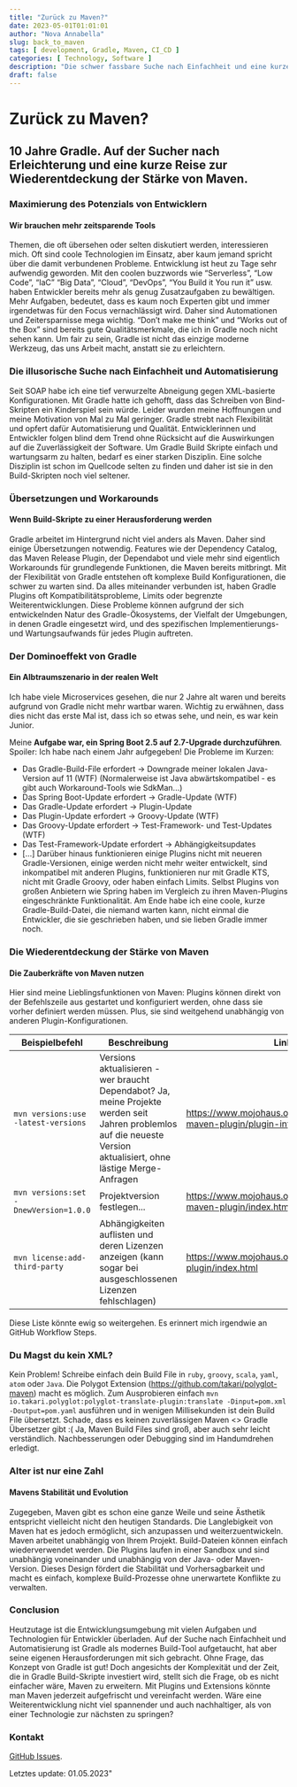 ```yaml
---
title: "Zurück zu Maven?"
date: 2023-05-01T01:01:01
author: "Nova Annabella"
slug: back_to_maven
tags: [ development, Gradle, Maven, CI_CD ]
categories: [ Technology, Software ]
description: "Die schwer fassbare Suche nach Einfachheit und eine kurze Reise zur Wiederentdeckung der Macht von Maven"
draft: false
---
```


# Zurück zu Maven?

## 10 Jahre Gradle. Auf der Sucher nach Erleichterung und eine kurze Reise zur Wiederentdeckung der Stärke von Maven.

### Maximierung des Potenzials von Entwicklern

#### Wir brauchen mehr zeitsparende Tools

Themen, die oft übersehen oder selten diskutiert werden, interessieren mich. Oft sind coole Technologien im Einsatz,
aber kaum jemand spricht über die damit verbundenen Probleme.
Entwicklung ist heut zu Tage sehr aufwendig geworden.
Mit den coolen buzzwords wie “Serverless”, “Low Code”, “IaC” “Big Data”, “Cloud”, “DevOps”, “You Build it You run it”
usw. haben Entwickler bereits mehr als genug Zusatzaufgaben zu bewältigen. Mehr Aufgaben, bedeutet, dass es kaum noch
Experten gibt und immer irgendetwas für den Focus vernachlässigt wird. Daher sind Automationen und Zeitersparnisse mega
wichtig. “Don’t make me think” und “Works out of the Box” sind bereits gute Qualitätsmerkmale, die ich in Gradle noch
nicht sehen kann. Um fair zu sein, Gradle ist nicht das einzige moderne Werkzeug, das uns Arbeit macht, anstatt sie zu
erleichtern.

### Die illusorische Suche nach Einfachheit und Automatisierung

Seit SOAP habe ich eine tief verwurzelte Abneigung gegen XML-basierte Konfigurationen. Mit Gradle hatte ich gehofft,
dass das Schreiben von Bind-Skripten ein Kinderspiel sein würde. Leider wurden meine Hoffnungen und meine Motivation von
Mal zu Mal geringer. Gradle strebt nach Flexibilität und opfert dafür Automatisierung und Qualität. Entwicklerinnen und
Entwickler folgen blind dem Trend ohne Rücksicht auf die Auswirkungen auf die Zuverlässigkeit der Software. Um Gradle
Build Skripte einfach und wartungsarm zu halten, bedarf es einer starken Disziplin. Eine solche Disziplin ist schon im
Quellcode selten zu finden und daher ist sie in den Build-Skripten noch viel seltener.

### Übersetzungen und Workarounds

#### Wenn Build-Skripte zu einer Herausforderung werden

Gradle arbeitet im Hintergrund nicht viel anders als Maven. Daher sind einige Übersetzungen notwendig. Features wie der
Dependency Catalog, das Maven Release Plugin, der Dependabot und viele mehr sind eigentlich Workarounds für grundlegende
Funktionen, die Maven bereits mitbringt. Mit der Flexibilität von Gradle entstehen oft komplexe Build Konfigurationen,
die schwer zu warten sind.
Da alles miteinander verbunden ist, haben Gradle Plugins oft Kompatibilitätsprobleme, Limits oder begrenzte
Weiterentwicklungen. Diese Probleme können aufgrund der sich entwickelnden Natur des Gradle-Ökosystems, der Vielfalt der
Umgebungen, in denen Gradle eingesetzt wird, und des spezifischen Implementierungs- und Wartungsaufwands für jedes
Plugin auftreten.

### Der Dominoeffekt von Gradle

#### Ein Albtraumszenario in der realen Welt

Ich habe viele Microservices gesehen, die nur 2 Jahre alt waren und bereits aufgrund von Gradle nicht mehr wartbar
waren. Wichtig zu erwähnen, dass dies nicht das erste Mal ist, dass ich so etwas sehe, und nein, es war kein Junior.

Meine **Aufgabe war, ein Spring Boot 2.5 auf 2.7-Upgrade durchzuführen**. Spoiler: Ich habe nach einem Jahr
aufgegeben! Die Probleme im Kurzen:

* Das Gradle-Build-File erfordert -> Downgrade meiner lokalen Java-Version auf 11 (WTF) (Normalerweise ist Java
  abwärtskompatibel - es gibt auch Workaround-Tools wie SdkMan...)
* Das Spring Boot-Update erfordert -> Gradle-Update (WTF)
* Das Gradle-Update erfordert -> Plugin-Update
* Das Plugin-Update erfordert -> Groovy-Update (WTF)
* Das Groovy-Update erfordert -> Test-Framework- und Test-Updates (WTF)
* Das Test-Framework-Update erfordert -> Abhängigkeitsupdates
* \[...]
  Darüber hinaus funktionieren einige Plugins nicht mit neueren Gradle-Versionen, einige werden nicht mehr weiter
  entwickelt, sind inkompatibel mit anderen Plugins, funktionieren nur mit Gradle KTS, nicht mit Gradle Groovy, oder
  haben einfach Limits. Selbst Plugins von großen Anbietern wie Spring haben im Vergleich zu ihren Maven-Plugins
  eingeschränkte Funktionalität. Am Ende habe ich eine coole, kurze Gradle-Build-Datei, die niemand warten kann, nicht
  einmal die Entwickler, die sie geschrieben haben, und sie lieben Gradle immer noch.

### Die Wiederentdeckung der Stärke von Maven

#### Die Zauberkräfte von Maven nutzen

Hier sind meine Lieblingsfunktionen von Maven:
Plugins können direkt von der Befehlszeile aus gestartet und konfiguriert werden, ohne dass sie vorher definiert werden
müssen. Plus, sie sind weitgehend unabhängig von anderen Plugin-Konfigurationen.

| Beispielbefehl                        | Beschreibung                                                                                                                                                        | Link                                                                     | 
|---------------------------------------|---------------------------------------------------------------------------------------------------------------------------------------------------------------------|--------------------------------------------------------------------------|
| `mvn versions:use -latest-versions`   | Versions aktualisieren - wer braucht Dependabot? Ja, meine Projekte werden seit Jahren problemlos auf die neueste Version aktualisiert, ohne lästige Merge-Anfragen | https://www.mojohaus.org/versions/versions-maven-plugin/plugin-info.html |
| `mvn versions:set -DnewVersion=1.0.0` | Projektversion festlegen...                                                                                                                                         | https://www.mojohaus.org/versions/versions-maven-plugin/index.html       |
| `mvn license:add-third-party`         | Abhängigkeiten auflisten und deren Lizenzen anzeigen (kann sogar bei ausgeschlossenen Lizenzen fehlschlagen)                                                        | https://www.mojohaus.org/license-maven-plugin/index.html                 | 

Diese Liste könnte ewig so weitergehen. Es erinnert mich irgendwie an GitHub Workflow Steps.

### Du Magst du kein XML?

Kein Problem! Schreibe einfach dein Build File in `ruby`, `groovy`, `scala`, `yaml`, `atom` oder `Java`. Die Polygot
Extension (https://github.com/takari/polyglot-maven) macht es möglich. Zum Ausprobieren
einfach `mvn io.takari.polyglot:polyglot-translate-plugin:translate -Dinput=pom.xml -Doutput=pom.yaml` ausführen und in
wenigen Millisekunden ist dein Build File übersetzt. Schade, dass es keinen zuverlässigen Maven <> Gradle Übersetzer
gibt :(
Ja, Maven Build Files sind groß, aber auch sehr leicht verständlich. Nachbesserungen oder Debugging sind im Handumdrehen
erledigt.

### Alter ist nur eine Zahl

#### Mavens Stabilität und Evolution

Zugegeben, Maven gibt es schon eine ganze Weile und seine Ästhetik entspricht vielleicht nicht den heutigen Standards.
Die Langlebigkeit von Maven hat es jedoch ermöglicht, sich anzupassen und weiterzuentwickeln. Maven arbeitet unabhängig
von Ihrem Projekt. Build-Dateien können einfach wiederverwendet werden.
Die Plugins laufen in einer Sandbox und sind unabhängig voneinander und unabhängig von der Java- oder Maven-Version.
Dieses Design fördert die Stabilität und Vorhersagbarkeit und macht es einfach, komplexe Build-Prozesse ohne unerwartete
Konflikte zu verwalten.

### Conclusion

Heutzutage ist die Entwicklungsumgebung mit vielen Aufgaben und Technologien für Entwickler überladen. Auf der Suche
nach Einfachheit und Automatisierung ist Gradle als modernes Build-Tool aufgetaucht, hat aber seine eigenen
Herausforderungen mit sich gebracht. Ohne Frage, das Konzept von Gradle ist gut! Doch angesichts der Komplexität und der
Zeit, die in Gradle Build-Skripte investiert wird, stellt sich die Frage, ob es nicht einfacher wäre, Maven zu
erweitern. Mit Plugins und Extensions könnte man Maven jederzeit aufgefrischt und vereinfacht werden. Wäre eine
Weiterentwicklung nicht viel spannender und auch nachhaltiger, als von einer Technologie zur nächsten zu springen?

### Kontakt

[GitHub Issues](https://github.com/NovaAnnabella/the_unspoken/issues/new/choose).

Letztes update: 01.05.2023"
